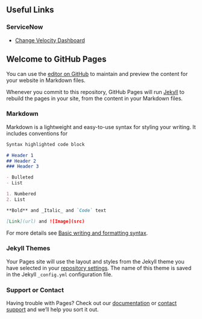 ## Useful Links

### ServiceNow

* [Change Velocity Dashboard](https://accoprod.service-now.com/$pa_dashboard.do?sysparm_dashboard=dfd7ec1149d35010f877ebaecda567c0&sysparm_tab=37d7ec5149d35010f877ebaecda5676e&sysparm_cancelable=true&sysparm_editable=false&sysparm_active_panel=false)

## Welcome to GitHub Pages

You can use the [editor on GitHub](https://github.com/lrestifo/new-tab-page/edit/main/README.md) to maintain and preview the content for your website in Markdown files.

Whenever you commit to this repository, GitHub Pages will run [Jekyll](https://jekyllrb.com/) to rebuild the pages in your site, from the content in your Markdown files.

### Markdown

Markdown is a lightweight and easy-to-use syntax for styling your writing. It includes conventions for

```markdown
Syntax highlighted code block

# Header 1
## Header 2
### Header 3

- Bulleted
- List

1. Numbered
2. List

**Bold** and _Italic_ and `Code` text

[Link](url) and ![Image](src)
```

For more details see [Basic writing and formatting syntax](https://docs.github.com/en/github/writing-on-github/getting-started-with-writing-and-formatting-on-github/basic-writing-and-formatting-syntax).

### Jekyll Themes

Your Pages site will use the layout and styles from the Jekyll theme you have selected in your [repository settings](https://github.com/lrestifo/new-tab-page/settings/pages). The name of this theme is saved in the Jekyll `_config.yml` configuration file.

### Support or Contact

Having trouble with Pages? Check out our [documentation](https://docs.github.com/categories/github-pages-basics/) or [contact support](https://support.github.com/contact) and we’ll help you sort it out.
